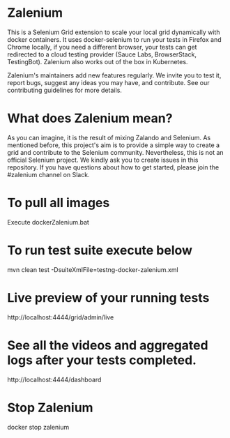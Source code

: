 # Zalenium
This is a Selenium Grid extension to scale your local grid dynamically with docker containers. It uses docker-selenium to run your tests in Firefox and Chrome locally, if you need a different browser, your tests can get redirected to a cloud testing provider (Sauce Labs, BrowserStack, TestingBot). Zalenium also works out of the box in Kubernetes.

Zalenium's maintainers add new features regularly. We invite you to test it, report bugs, suggest any ideas you may have, and contribute. See our contributing guidelines for more details.


# What does Zalenium mean?
As you can imagine, it is the result of mixing Zalando and Selenium. As mentioned before, this project's aim is to provide a simple way to create a grid and contribute to the Selenium community. Nevertheless, this is not an official Selenium project. We kindly ask you to create issues in this repository. If you have questions about how to get started, please join the #zalenium channel on Slack.

# To pull all images 
Execute dockerZalenium.bat

# To run test suite execute below 
mvn clean test -DsuiteXmlFile=testng-docker-zalenium.xml

# Live preview of your running tests
http://localhost:4444/grid/admin/live

# See all the videos and aggregated logs after your tests completed. 
http://localhost:4444/dashboard

# Stop Zalenium
docker stop zalenium